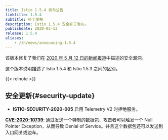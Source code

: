 ```yaml
---
title: Istio 1.5.4 发布公告
linktitle: 1.5.4
subtitle: 补丁发布
description: Istio 1.5.4 安全补丁发布。
publishdate: 2020-05-13
release: 1.5.4
aliases:
    - /zh/news/announcing-1.5.4
---
```


该版本修复了我们在 [2020 年 5 月 12 日的新闻报道](/zh/news/security/istio-security-2020-005)中描述的安全漏洞。

这个版本说明描述了 Istio 1.5.4 和 Istio 1.5.3 之间的区别。

{{< relnote >}}

## 安全更新{#security-update}

- **ISTIO-SECURITY-2020-005** 启用 Telemetry V2 时拒绝服务。

__[CVE-2020-10739](https://cve.mitre.org/cgi-bin/cvename.cgi?name=CVE-2020-10739)__: 通过发送一个特制的数据包，攻击者可以触发一个 Null Pointer Exception，从而导致 Denial of Service。并且这个数据包还可以发送到入口网关或边车。